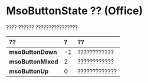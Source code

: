 
# MsoButtonState ?? (Office)

???? ?????? ????????????????



|**??**|**?**|**??**|
|:-----|:-----|:-----|
|**msoButtonDown**|-1|????????????|
|**msoButtonMixed**|2|????????????|
|**msoButtonUp**|0|?????????????|
